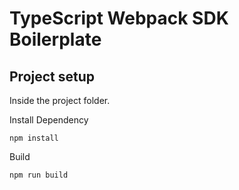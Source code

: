 # TypeScript Webpack SDK Boilerplate

## Project setup

Inside the project folder.

Install Dependency
```
npm install
```

Build
```
npm run build
```
